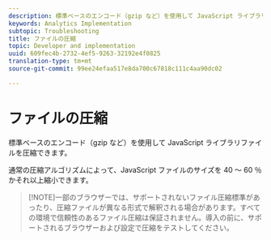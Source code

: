 ```yaml
---
description: 標準ベースのエンコード（gzip など）を使用して JavaScript ライブラリファイルを圧縮できます。
keywords: Analytics Implementation
subtopic: Troubleshooting
title: ファイルの圧縮
topic: Developer and implementation
uuid: 609fec4b-2732-4ef5-9263-32192e4f0825
translation-type: tm+mt
source-git-commit: 99ee24efaa517e8da700c67818c111c4aa90dc02

---
```



# ファイルの圧縮

標準ベースのエンコード（gzip など）を使用して JavaScript ライブラリファイルを圧縮できます。

通常の圧縮アルゴリズムによって、JavaScript ファイルのサイズを 40 ～ 60 ％かそれ以上縮小できます。

> [!NOTE]一部のブラウザーでは、サポートされないファイル圧縮標準があったり、圧縮ファイルが異なる形式で解釈される場合があります。すべての環境で信頼性のあるファイル圧縮は保証されません。導入の前に、サポートされるブラウザーおよび設定で圧縮をテストしてください。

